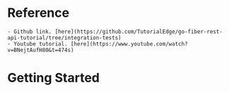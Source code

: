 # Reference
    - Github link. [here](https://github.com/TutorialEdge/go-fiber-rest-api-tutorial/tree/integration-tests)
    - Youtube tutorial. [here](https://www.youtube.com/watch?v=BNejtAufH80&t=474s)

# Getting Started
